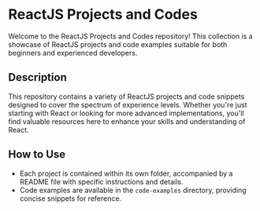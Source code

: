 # ReactJS Projects and Codes

Welcome to the ReactJS Projects and Codes repository! This collection is a showcase of ReactJS projects and code examples suitable for both beginners and experienced developers.

## Description

This repository contains a variety of ReactJS projects and code snippets designed to cover the spectrum of experience levels. Whether you're just starting with React or looking for more advanced implementations, you'll find valuable resources here to enhance your skills and understanding of React.

## How to Use

- Each project is contained within its own folder, accompanied by a README file with specific instructions and details.
- Code examples are available in the `code-examples` directory, providing concise snippets for reference.
